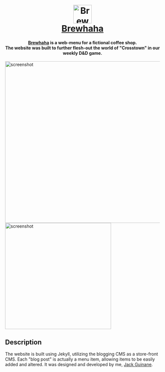 
<h1 align="center">
  <br>
  <a href="https://qjack001.github.io/Brewhaha/"><img src="https://qjack001.github.io/Brewhaha/favicon.png" alt="Brewhaha Logo" width="60"></a>
  <br>
  <a href="https://qjack001.github.io/Brewhaha/">Brewhaha</a>
</h1>

<h4 align="center"><a href="https://qjack001.github.io/Brewhaha/">Brewhaha</a> is a web-menu for a fictional coffee shop.<br>The website was built to further flesh-out the world of "Crosstown" in our weekly D&D game.</h4>

<img src="https://qjack001.github.io/Brewhaha/screenshot1.png" alt="screenshot" width=525><img src="https://qjack001.github.io/Brewhaha/screenshot2.png" alt="screenshot" width=345>

## Description
The website is built using Jekyll, utilizing the blogging CMS as a store-front CMS. Each "blog post" is actually a menu item, allowing items to be easily added and altered. It was designed and developed by me, [Jack Guinane](https://github.com/qjack001).
